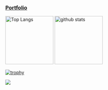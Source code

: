 ### [Portfolio](https://niitsumashunsuke.wixsite.com/website)

<p align="left"> 
   <img alt="Top Langs" height="150px" src="https://github-readme-stats-soso-15315.vercel.app/api/top-langs/?username=niituma&layout=compact&show_icons=true&theme=cobalt" />
  <img alt="github stats" height="150px" src="https://github-readme-stats-soso-15315.vercel.app/api?username=niituma&theme=cobalt&show_icons=ture" />
</p>

[![trophy](https://github-profile-trophy.vercel.app/?username=niituma&theme=dark_lover&column=7
)](https://github.com/ryo-ma/github-profile-trophy)

![](https://github-profile-summary-cards.vercel.app/api/cards/profile-details?username=niituma&theme=monokai)

<!--
**niituma/niituma** is a ✨ _special_ ✨ repository because its `README.md` (this file) appears on your GitHub profile.

Here are some ideas to get you started:

- 🔭 I’m currently working on ...
- 🌱 I’m currently learning ...
- 👯 I’m looking to collaborate on ...
- 🤔 I’m looking for help with ...
- 💬 Ask me about ...
- 📫 How to reach me: ...
- 😄 Pronouns: ...
- ⚡ Fun fact: ...
-->
